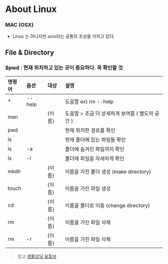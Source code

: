 # About Linux 

### MAC (OSX)

- Linux 는 아니지만 unix라는 공통의 조상을 가지고 있다.


## File & Directory

### $pwd : 현재 위치하고 있는 곳이 중요하다. 꼭 확인할 것 

| 명령어 | 옵션 | 대상 | 설명 |
| :--- | :--- | :--- | :--- |
| * | --help |  | 도움말  ex) rm --help| 
| man |  | {이름} | 도움말 > 조금 더 상세하게 보여줌 ( 별도의 공간 ) | 
| pwd |  | | 현재 위치한 경로를 확인 | 
| ls |  | | 현재 폴더에 있는 파일들 확인 | 
| ls | -a | | 폴더에 숨겨진 파일까지 확인 | 
| ls | -l | | 폴더에 파일을 자세하게 확인 | 
| mkdir | | {이름}  | 이름을 가진 폴더 생성 (make directory) | 
| touch | |  {이름}| 이름을 가진 파일 생성 | 
| cd | |  {이름}| 이름을 폴더로 이동 (change directory) | 
| rm |  |  {이름}| 이름을 가진 파일 삭제 | 
| rm | -r | {이름} | 이름을 가진 파일 삭제 | 





> 참고 [생활코딩 유튜브 ](https://www.youtube.com/watch?v=DsG-JWrFJTc&list=PLuHgQVnccGMBT57a9dvEtd6OuWpugF9SH)